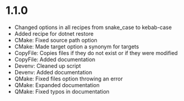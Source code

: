 # 1.1.0

* Changed options in all recipes from snake_case to kebab-case
* Added recipe for dotnet restore
* CMake: Fixed source path option
* CMake: Made target option a synonym for targets
* CopyFile: Copies files if they do not exist or if they were modified
* CopyFile: Added documentation
* Devenv: Cleaned up script
* Devenv: Added documentation
* QMake: Fixed files option throwing an error
* QMake: Expanded documentation
* QMake: Fixed typos in documentation